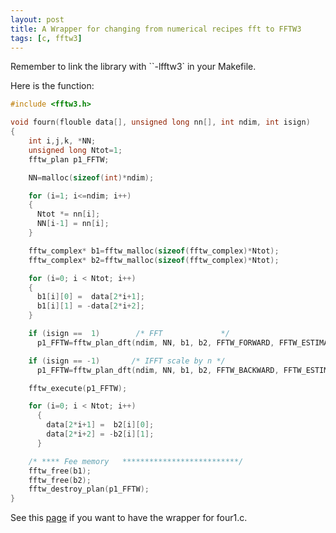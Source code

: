 ```yaml
---
layout: post
title: A Wrapper for changing from numerical recipes fft to FFTW3
tags: [c, fftw3]
---
```


Remember to link the library with ``-lfftw3` in your Makefile.

Here is the function:

```c
#include <fftw3.h>

void fourn(flouble data[], unsigned long nn[], int ndim, int isign)
{
    int i,j,k, *NN;
    unsigned long Ntot=1;
    fftw_plan p1_FFTW;

    NN=malloc(sizeof(int)*ndim);

    for (i=1; i<=ndim; i++)
    {
      Ntot *= nn[i];
      NN[i-1] = nn[i];
    }

    fftw_complex* b1=fftw_malloc(sizeof(fftw_complex)*Ntot);
    fftw_complex* b2=fftw_malloc(sizeof(fftw_complex)*Ntot);

    for (i=0; i < Ntot; i++)
    {
      b1[i][0] =  data[2*i+1];
      b1[i][1] = -data[2*i+2];
    }

    if (isign ==  1)        /* FFT             */
      p1_FFTW=fftw_plan_dft(ndim, NN, b1, b2, FFTW_FORWARD, FFTW_ESTIMATE);

    if (isign == -1)       /* IFFT scale by n */
      p1_FFTW=fftw_plan_dft(ndim, NN, b1, b2, FFTW_BACKWARD, FFTW_ESTIMATE);

    fftw_execute(p1_FFTW);

    for (i=0; i < Ntot; i++)
      {
        data[2*i+1] =  b2[i][0];
        data[2*i+2] = -b2[i][1];
      }

    /* **** Fee memory   **************************/
    fftw_free(b1);
    fftw_free(b2);
    fftw_destroy_plan(p1_FFTW);
}
```

See this [page](http://hep.ph.liv.ac.uk/~hock/My_reports/fftw/readme0.html) if you want to have the wrapper for four1.c.

